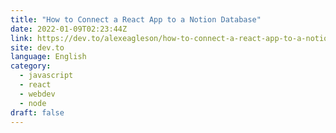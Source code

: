 ```yaml
---
title: "How to Connect a React App to a Notion Database"
date: 2022-01-09T02:23:44Z
link: https://dev.to/alexeagleson/how-to-connect-a-react-app-to-a-notion-database-51mc?utm_medium=RSS&utm_source=news.12bit.vn
site: dev.to
language: English
category:
  - javascript
  - react
  - webdev
  - node
draft: false
---
```

